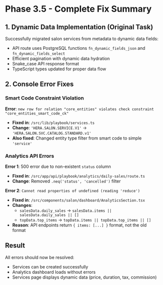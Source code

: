 # Phase 3.5 - Complete Fix Summary

## 1. Dynamic Data Implementation (Original Task)
Successfully migrated salon services from metadata to dynamic data fields:
- API route uses PostgreSQL functions `fn_dynamic_fields_json` and `fn_dynamic_fields_select`
- Efficient pagination with dynamic data hydration
- Snake_case API response format
- TypeScript types updated for proper data flow

## 2. Console Error Fixes

### Smart Code Constraint Violation
**Error**: `new row for relation "core_entities" violates check constraint "core_entities_smart_code_ck"`
- **Fixed in**: `/src/lib/playbook/services.ts`
- **Change**: `'HERA.SALON.SERVICE.V1'` → `'HERA.SALON.SVC.CATALOG.STANDARD.v1'`
- **Also fixed**: Changed entity type filter from smart code to simple `'service'`

### Analytics API Errors
**Error 1**: 500 error due to non-existent `status` column
- **Fixed in**: `/src/app/api/playbook/analytics/daily-sales/route.ts`
- **Change**: Removed `.neq('status', 'cancelled')` filter

**Error 2**: `Cannot read properties of undefined (reading 'reduce')`
- **Fixed in**: `/src/components/salon/dashboard/AnalyticsSection.tsx`
- **Changes**: 
  - `salesData.daily_sales` → `salesData.items || salesData.daily_sales || []`
  - `topData.top_items` → `topData.items || topData.top_items || []`
- **Reason**: API endpoints return `{ items: [...] }` format, not the old format

## Result
All errors should now be resolved:
- Services can be created successfully
- Analytics dashboard loads without errors
- Services page displays dynamic data (price, duration, tax, commission)
